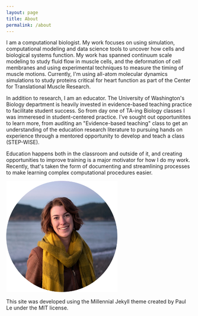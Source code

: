 ```yaml
---
layout: page
title: About
permalink: /about
---
```

I am a computational biologist. My work focuses on using simulation, computational modeling and data science tools to uncover how cells and biological systems function. My work has spanned continuum scale modeling to study fluid flow in muscle cells, and the deformation of cell membranes and using experimental techniques to measure the timing of muscle motions. Currently, I'm using all-atom molecular dynamics simulations to study proteins critical for heart function as part of the Center for Translational Muscle Research.

In addition to research, I am an educator. The University of Washington's Biology department is heavily invested in evidence-based teaching practice to facilitate student success. So from day one of TA-ing Biology classes I was immeresed in student-centered practice. I've sought out opportunitites to learn more, from auditing an "Evidence-based teaching" class to get an understanding of the education research literature to pursuing hands on experience through a mentored opportunity to develop and teach a class (STEP-WISE).

Education happens both in the classroom and outside of it, and creating opportunities to improve training is a major motivator for how I do my work. Recently, that's taken the form of documenting and streamlining processes to make learning complex computational procedures easier.

<img src="assets/img/roundHeadshot.png" height="300" width="300" alt="Photo of the author.">

This site was developed using the Millennial Jekyll theme created by Paul Le under the MIT license.
